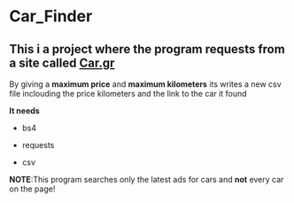 # Car_Finder

## This i a project where the program requests from a site called [Car.gr](https://www.car.gr/latest/)

By giving a **maximum price** and **maximum kilometers** its writes a new csv file inclouding the price kilometers and the link
to the car it found

**It needs**

* bs4

* requests

* csv

**NOTE**:This program searches only the latest ads for cars and **not** every car on the page!
